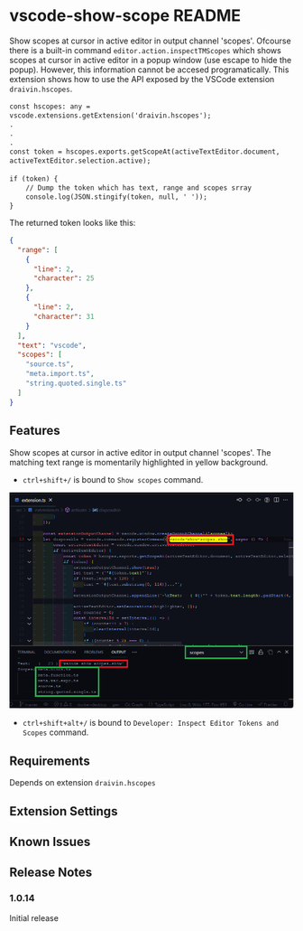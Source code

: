 # vscode-show-scope README

Show scopes at cursor in active editor in output channel 'scopes'. Ofcourse there is a built-in command ```editor.action.inspectTMScopes``` which shows scopes at cursor in active editor in a popup window (use escape to hide the popup). However, this information cannot be accesed programatically. This extension shows how to use the API exposed by the VSCode extension  ```draivin.hscopes```.

```
const hscopes: any = vscode.extensions.getExtension('draivin.hscopes');
.
.
.
const token = hscopes.exports.getScopeAt(activeTextEditor.document, activeTextEditor.selection.active);

if (token) {
    // Dump the token which has text, range and scopes srray
    console.log(JSON.stingify(token, null, ' '));
}
```

The returned token looks like this:

```json
{
  "range": [
    {
      "line": 2,
      "character": 25
    },
    {
      "line": 2,
      "character": 31
    }
  ],
  "text": "vscode",
  "scopes": [
    "source.ts",
    "meta.import.ts",
    "string.quoted.single.ts"
  ]
}
```

## Features

Show scopes at cursor in active editor in output channel 'scopes'. The matching text range is momentarily highlighted in yellow background.

- ```ctrl+shift+/``` is bound to ```Show scopes``` command.

![Scopes](images/scopes.png)


- ```ctrl+shift+alt+/``` is bound to ```Developer: Inspect Editor Tokens and Scopes``` command.
## Requirements

Depends on extension ```draivin.hscopes```
## Extension Settings

## Known Issues

## Release Notes

### 1.0.14

Initial release
